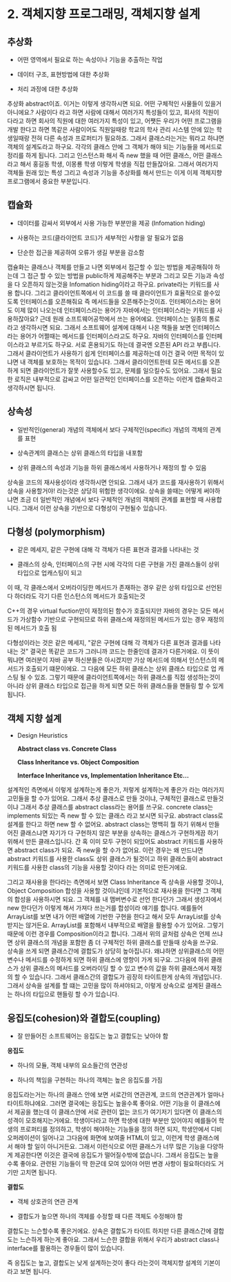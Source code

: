 # 2. 객체지향 프로그래밍, 객체지향 설계

## 추상화

- 어떤 영역에서 필요로 하는 속성이나 기능을 추출하는 작업

- 데이터 구조, 표현방법에 대한 추상화

- 처리 과정에 대한 추상화

추상화 abstract이죠. 이거는 이렇게 생각하시면 되요. 어떤 구체적인 사물들이 있을거 아니에요.? 사람이다 라고 하면 사람에 대해서 여러가지 특성들이 있고, 회사의 직원이다라고 하면 회사의 직원에 대한 여러가지 특성이 있고, 어쨋든 우리가 어떤 프로그램을 개발 한다고 하면 똑같은 사람이어도 직원일때랑 학교의 학사 관리 시스템 안에 있는 학생일때랑 전혀 다른 속성과 프로퍼티가 필요하죠. 그래서 클래스라는거는 뭐라고 하냐면 객체의 설계도라고 하구요. 각각의 클래스 안에 그 객체가 해야 되는 기능들을 메서드로 정리를 하게 됩니다. 그리고 인스턴스화 해서 즉 new 했을 때 어떤 클래스, 어떤 클래스라고 해서 홍길동 학생, 이몽룡 학생 이렇게 학생을 직접 만들잖아요. 그래서 여러가지 객체들 원래 있는 특성 그리고 속성과 기능을 추상화를 해서 만드는 이게 이제 객체지향 프로그램에서 중요한 부분입니다.

## 캡슐화

- 데이터를 감싸서 외부에서 사용 가능한 부분만을 제공 (Infomation hiding)

- 사용하는 코드(클라이언트 코드)가 세부적인 사항을 알 필요가 없음

- 단순한 접근을 제공하여 오류가 생길 부분을 감소함 


캡슐화는 클래스나 객체를 만들고 나면 외부에서 접근할 수 있는 방법을 제공해줘야 하는데 그 접근 할 수 있는 방법을 public하게 제공해주는 부분과 그리고 모든 기능과 속성을 다 오픈하지 않는것을 Infomation hiding이라고 하구요. private라는 키워드를 사용 합니다. 그리고 클라이언트쪽에서 이 코드를 쓸 때 클라이언트가 효율적으로 쓸수있도록 인터페이스를 오픈해줘요 즉 메서드들을 오픈해주는것이죠. 인터페이스라는 용어도 이제 많이 나오는데 인터페이스라는 용어가 자바에서는 인터페이스라는 키워드를 사용하잖아요? 근데 원래 소프트웨어공학에서 쓰는 용어에요. 인터페이스는 일종의 통로라고 생각하시면 되요. 그래서 소프트웨어 설계에 대해서 나온 책들을 보면 인터페이스라는 용어가 어쩔때는 메서드를 인터페이스라고도 하구요. 자바의 인터페이스를 인터페이스라고 부르기도 하구요. 서로 혼용되기도 하는데 결국엔 오픈된 API 라고 부릅니다. 그래서 클라이언트가 사용하기 쉽게 인터페이스를 제공하는데 이건 결국 어떤 목적이 있냐면 내 객체를 보호하는 목적이 있습니다. 그래서 클라이언트한테 모든 메서드를 오픈하게 되면 클라이언트가 잘못 사용할수도 있고, 문제를 일으킬수도 있어요. 그래서 필요한 로직은 내부적으로 감싸고 어떤 일관적인 인터페이스를 오픈하는 이런게 캡슐화라고 생각하시면 됩니다.

## 상속성

- 일반적인(general) 개념의 객체에서 보다 구체적인(specific) 개념의 객체의 관계를 표현

- 상속관계의 클래스는 상위 클래스의 타입을 내포함

- 상위 클래스의 속성과 기능을 하위 클래스에서 사용하거나 재정의 할 수 있음


상속을 코드의 재사용성이라 생각하시면 안되요. 그래서 내가 코드를 재사용하기 위해서 상속을 사용할거야! 라는것은 상당히 위험한 생각이에요. 상속을 쓸때는 어떻게 써야하냐면 조금 더 일반적인 개념에서 보다 구체적인 개념의 객체의 관계를 표현할 때 사용합니다. 그래서 이런 상속을 기반으로 다형성이 구현될수 있습니다.

## 다형성 (polymorphism)

- 같은 메세지, 같은 구현에 대해 각 객체가 다른 표현과 결과를 나타내는 것

- 클래스의 상속, 인터페이스의 구현 시에 각각의 다른 구현을 가진 클래스들이 상위 타입으로 업캐스팅이 되고 
  
 이 때, 각 클래스에서 오버라이딩한 메서드가 존재하는 경우 같은 상위 타입으로 선언된다 하더라도 각기 다른 인스턴스의 메서드가 호출되는것

 C++의 경우 virtual fuction만이 재정의된 함수가 호출되지만 자바의 경우는 모든 메서드가 가상함수 기반으로 구현되므로 하위 클래스에 재정의된 메서드가 있는 경우 재정의된 메서드가 호출 됨


다형성이라는 것은 같은 메세지, "같은 구현에 대해 각 객체가 다른 표현과 결과를 나타내는 것" 결국은 똑같은 코드가 그러니까 코드는 한줄인데 결과가 다른거에요. 이 뜻이 뭐냐면 여러분이 자바 공부 하신분들은 아시겠지만 가상 메서드에 의해서 인스턴스의 메서드가 호출되기 떄문이에요. 그 다음에 모든 하위 클래스는 상위 클래스 타입으로 업 캐스팅 될 수 있죠.
그렇기 때문에 클라이언트쪽에서는 하위 클래스를 직접 생성하는것이 아니라 상위 클래스 타입으로 접근을 하게 되면 모든 하위 클래스들을 핸들링 할 수 있게 됩니다.

## 객체 지향 설계

- Design Heuristics

  **Abstract class vs. Concrete Class**

  **Class Inheritance vs. Object Composition**

  **Interface Inheritance vs, Implementation Inheritance Etc...**

설계적인 측면에서 이렇게 설계하는게 좋은가, 저렇게 설계하는게 좋은가 라는 여러가지 고민들을 할 수가 있어요. 그래서 추상 클래스로 만들 것이냐, 구체적인 클래스로 만들것이냐 그래서 추상 클래스를 abstract class라는 용어를 쓰구요. concrete class는 implements 되있는 즉 new 할 수 있는 클래스 라고 보시면 되구요. abstract class로 설계를 한다고 하면 new 할 수 없어요. abstract class는 명백히 뭘 하기 위해서 만들어진 클래스냐면 자기가 다 구현하지 않은 부분을 상속하는 클래스가 구현하게끔 하기 위해서 만든 클래스입니다. 간 혹 이미 모두 구현이 되있어도 abstract 키워드를 사용하면 abstract class가 되요. 즉 new을 할 수가 없어요. 이런 경우는 왜 만드냐면 abstract 키워드를 사용한 class도 상위 클래스가 될것이고 하위 클래스들이 abstract 키워드를 사용한 class의 기능을 사용할 것이다 라는 의미로 만든거에요.

그리고 재사용을 한다라는 측면에서 보면 Class Inheritance 즉 상속을 사용할 것이냐, Object Composition 합성을 사용할 것이냐인데 기본적으로 재사용을 한다면 그 객체의 합성을 사용하시면 되요. 그 객체를 내 맴버변수로 선언 한다던가 그래서 생성자에서 new 한다던가 이렇게 해서 가져다 쓰는거를 합성이라 얘기를 합니다. 예를들어 ArrayList를 보면 내가 어떤 배열에 기반한 구현을 한다고 해서 모두 ArrayList를 상속 받지는 않거든요. ArrayList를 포함해서 내부적으로 배열을 활용할 수가 있어요. 그렇기 때문에 이런 경우를 Composition이라고 합니다. 그래서 위의 글처럼 상속은 언제 쓰냐면 상위 클래스의 개념을 포함한 좀 더 구체적인 하위 클래스를 만들때 상속을 쓰구요. 상속을 쓰게 되면 클래스간에 결합도가 상당히 높아집니다. 왜냐하면 상위클래스의 어떤 변수나 메서드를 수정하게 되면 하위 클래스에 영향이 가게 되구요. 그다음에 하위 클래스가 상위 클래스의 메서드를 오버라이딩 할 수 있고 변수의 값을 하위 클래스에서 재정의 할 수 있습니다. 그래서 클래스간의 결합도가 굉장히 타이트한게 상속의 개념입니다. 그래서 상속을 설계를 할 떄는 고민을 많이 하셔야되고, 이렇게 상속으로 설계된 클래스는 하나의 타입으로 핸들링 할 수가 있습니다.


## 응집도(cohesion)와 결합도(coupling)

- 잘 만들어진 소프트웨어는 응집도는 높고 결합도는 낮아야 함

**응집도**

- 하나의 모듈, 객체 내부의 요소들간의 연관성

- 하나의 책임을 구현하는 하나의 객체는 높은 응집도를 가짐


응집도라는거는 하나의 클래스 안에 보면 서로간의 연관관계, 코드의 연관관계가 얼마나 타이트하냐에요. 그러면 결국에는 응집도는 높을수록 좋아요. 어떤 기능을 이 클래스에서 제공을 했는데 이 클래스안에 서로 관련이 없는 코드가 여기저기 있다면 이 클래스의 성격이 모호해지는거에요. 학생이다라고 하면 학생에 대한 부분만 있어야지 예를들어 학생의 프로퍼티를 정의하고, 학생이 해야하는 기능들을 정의 하면 되지, 학생안에서 디비오퍼레이션이 일어나고 그다음에 화면에 보여줄 HTML이 있고, 이런게 학생 클래스에서 해야 할 일이 아니거든요. 그래서 이런식으로 어떤 클래스가 너무 많은 기능을 다양하게 제공한다면 이것은 결국에 응집도가 떨어질수밖에 없습니다. 그래서 응집도는 높을 수록 좋아요. 관련된 기능들이 딱 한군데 모여 있어야 어떤 변경 사항이 필요하더라도 거기만 고치면 됩니다. 


**결합도**

- 객체 상호관의 연관 관계

- 결합도가 높으면 하나의 객체를 수정할 때 다른 객체도 수정해야 함


결합도는 느슨할수록 좋은거에요. 상속은 결합도가 타이트 하지만 다른 클래스간에 결합도는 느슨하게 하는게 좋아요. 그래서 느슨한 결합을 위해서 우리가 abstract class나 interface를 활용하는 경우들이 많이 있습니다.

즉 응집도는 높고, 결합도는 낮게 설계하는것이 좋다 라는것이 객체지향 설계의 기본이라고 보면 됩니다.